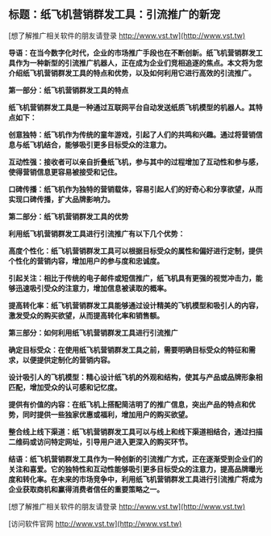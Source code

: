 ## **标题：纸飞机营销群发工具：引流推广的新宠**

[想了解推广相关软件的朋友请登录 http://www.vst.tw](http://www.vst.tw)

**导语：在当今数字化时代，企业的市场推广手段也在不断创新。纸飞机营销群发工具作为一种新型的引流推广机器人，正在成为企业们竞相追逐的焦点。本文将为您介绍纸飞机营销群发工具的特点和优势，以及如何利用它进行高效的引流推广。**

**第一部分：纸飞机营销群发工具的特点**

**纸飞机营销群发工具是一种通过互联网平台自动发送纸质飞机模型的机器人。其特点如下：**

**创意独特：纸飞机作为传统的童年游戏，引起了人们的共鸣和兴趣。通过将营销信息与纸飞机结合，能够吸引更多目标受众的注意力。**

**互动性强：接收者可以亲自折叠纸飞机，参与其中的过程增加了互动性和参与感，使得营销信息更容易被接受和记住。**

**口碑传播：纸飞机作为独特的营销载体，容易引起人们的好奇心和分享欲望，从而实现口碑传播，扩大品牌影响力。**

**第二部分：纸飞机营销群发工具的优势**

**利用纸飞机营销群发工具进行引流推广有以下几个优势：**

**高度个性化：纸飞机营销群发工具可以根据目标受众的属性和偏好进行定制，提供个性化的营销内容，增加用户的参与度和忠诚度。**

**引起关注：相比于传统的电子邮件或短信推广，纸飞机具有更强的视觉冲击力，能够迅速吸引受众的注意力，增加信息被读取的概率。**

**提高转化率：纸飞机营销群发工具能够通过设计精美的飞机模型和吸引人的内容，激发受众的购买欲望，从而提高转化率和销售额。**

**第三部分：如何利用纸飞机营销群发工具进行引流推广**

**确定目标受众：在使用纸飞机营销群发工具之前，需要明确目标受众的特征和需求，以便提供定制化的营销内容。**

**设计吸引人的飞机模型：精心设计纸飞机的外观和结构，使其与产品或品牌形象相匹配，增加受众的认可感和记忆度。**

**提供有价值的内容：在纸飞机上搭配简洁明了的推广信息，突出产品的特点和优势，同时提供一些独家优惠或福利，增加用户的购买欲望。**

**整合线上线下渠道：纸飞机营销群发工具可以与线上和线下渠道相结合，通过扫描二维码或访问特定网址，引导用户进入更深入的购买环节。**

**结语：纸飞机营销群发工具作为一种创新的引流推广方式，正在逐渐受到企业们的关注和喜爱。它的独特性和互动性能够吸引更多目标受众的注意力，提高品牌曝光度和转化率。在未来的市场竞争中，利用纸飞机营销群发工具进行引流推广将成为企业获取商机和赢得消费者信任的重要策略之一。**

[想了解推广相关软件的朋友请登录 http://www.vst.tw](http://www.vst.tw)


[访问软件官网 http://www.vst.tw](http://www.vst.tw)
